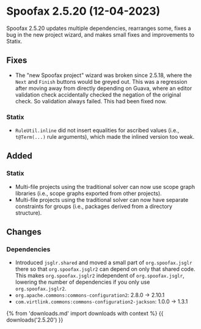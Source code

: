 # Spoofax 2.5.20 (12-04-2023)

Spoofax 2.5.20 updates multiple dependencies, rearranges some, fixes a bug in the new project wizard, and makes small fixes and improvements to Statix.

## Fixes

- The "new Spoofax project" wizard was broken since 2.5.18, where the `Next` and `Finish` buttons would be greyed out. This was a regression after moving away from directly depending on Guava, where an editor validation check accidentally checked the negation of the original check. So validation always failed. This had been fixed now.

### Statix

- `RuleUtil.inline` did not insert equalities for ascribed values (i.e., `t@Term(...)` rule arguments), which made the inlined version too weak.

## Added

### Statix

- Multi-file projects using the traditional solver can now use scope graph libraries (i.e., scope graphs exported from other projects).
- Multi-file projects using the traditional solver can now have separate constraints for groups (i.e., packages derived from a directory structure).

## Changes

### Dependencies

- Introduced `jsglr.shared` and moved a small part of `org.spoofax.jsglr` there so that `org.spoofax.jsglr2` can depend on only that shared code. This makes `org.spoofax.jsglr2` independent of `org.spoofax.jsglr`, lowering the number of dependencies if you only use `org.spoofax.jsglr2`.
- `org.apache.commons:commons-configuration2`: 2.8.0 -> 2.10.1
- `com.virtlink.commons:commons-configuration2-jackson`: 1.0.0 -> 1.3.1

{% from 'downloads.md' import downloads with context %}
{{ downloads('2.5.20') }}
